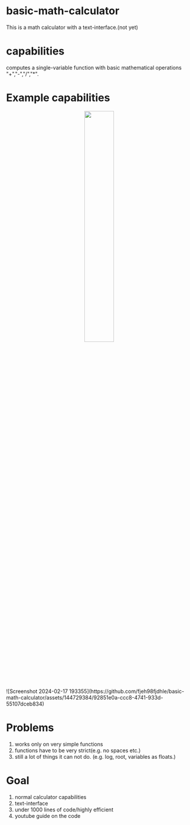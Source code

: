 # basic-math-calculator
This is a math calculator with a text-interface.(not yet)

# capabilities
computes a single-variable function with basic mathematical operations "+","-","/","*". 

# Example capabilities
<div align="center">
<img align="center" src=fjeh98fjdhle/basic-math-calculator/assets/144729384/92851e0a-ccc8-4741-933d-55107dceb834.png width="40%"/>
</div>
![Screenshot 2024-02-17 193355](https://github.com/fjeh98fjdhle/basic-math-calculator/assets/144729384/92851e0a-ccc8-4741-933d-55107dceb834)


# Problems
1. works only on very simple functions
2. functions have to be very strict(e.g. no spaces etc.)
3. still a lot of things it can not do. (e.g. log, root, variables as floats.) 

# Goal 
1. normal calculator capabilities
2. text-interface
3. under 1000 lines of code/highly efficient
4. youtube guide on the code

